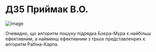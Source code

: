 # ДЗ5 Приймак В.О.

![image](https://github.com/pryimakv14/goit-algo-hw-05/assets/149526264/e353b475-404d-4662-aa02-27dd8124c09d)

Очевидно, що алгоритм пошуку підрядка Боєра-Мура є найбільш ефективним, а найменш ефективним з трьох представленрих є алгоритм Рабіна-Карпа.
